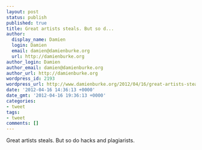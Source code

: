 ```yaml
---
layout: post
status: publish
published: true
title: Great artists steals. But so d...
author:
  display_name: Damien
  login: Damien
  email: damien@damienburke.org
  url: http://damienburke.org
author_login: Damien
author_email: damien@damienburke.org
author_url: http://damienburke.org
wordpress_id: 2193
wordpress_url: http://www.damienburke.org/2012/04/16/great-artists-steals-but-so-d/
date: '2012-04-16 14:36:13 +0000'
date_gmt: '2012-04-16 19:36:13 +0000'
categories:
- tweet
tags:
- tweet
comments: []
---
```

<p>Great artists steals. But so do hacks and plagiarists.</p>

